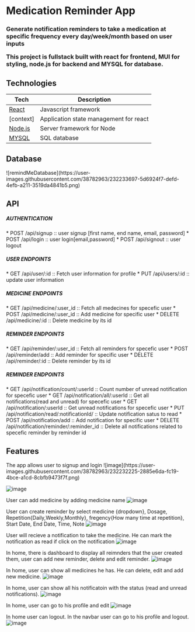 <h1> Medication Reminder App</h1>
<h3> Generate notification reminders to take a medication at specific frequency every day/week/month based on user inputs
 
This project is fullstack built with react for frontend, MUI for styling, node.js for backend and MYSQL for database.

 <h2> Technologies </h2>

| **Tech** | **Description** |
|----------|-------|
|  [React](https://facebook.github.io/react/)  |   Javascript framework   |
|  [context]  |   Application state management for react    |
|  [Node.js](https://nodejs.org/en)  |   Server framework for Node   |
|  [MYSQL](https://www.mysql.com/)  |   SQL database    |

 
 <h2> Database </h2>
![remindMeDatabase](https://user-images.githubusercontent.com/38782963/232233697-5d6924f7-defd-4efb-a211-3519da4841b5.png)

 <h2> API  </h2>
 <h5> AUTHENTICATION </h5>
 * POST /api/signup  :: user signup [first name, end name, email, password]
 * POST /api/login   :: user login[email,password]
 * POST /api/signout :: user logout
 
 <h5> USER ENDPOINTS </h5>
 * GET /api/user/:id  :: Fetch user information for profile
 * PUT /api/users/:id :: update user information
 
  <h5> MEDICINE ENDPOINTS </h5>
 * GET /api/medicine/:user_id  :: Fetch all medecines for specefic user
 * POST /api/medicine/:user_id :: Add medicine for specific user
 * DELETE /api/medicine/:id    :: Delete medicine by its id
 
 <h5> REMINDER ENDPOINTS </h5>
 * GET /api/reminder/:user_id  :: Fetch all reminders for specefic user
 * POST /api/reminder/add :: Add reminder for specific user
 * DELETE /api/reminder/:id    :: Delete reminder by its id
 
 <h5> REMINDER ENDPOINTS </h5>
 * GET /api/notification/count/:userId         :: Count number of unread notification for specefic user
 * GET  /api/notification/all/:userId          :: Get all notifications(read and unread) for specefic user
 * GET /api/notification/:userId               :: Get unread notifications for specefic user
 * PUT /api/notification/read/:notificationId/ :: Update notification satus to read
 * POST /api/notification/add :: Add notification for specific user
 * DELETE /api/notification/reminder/:reminder_id    :: Delete all notifications related to specefic reminder by  reminder id
 
 
<h2> Features </h2>
The app allows user to signup and login
![image](https://user-images.githubusercontent.com/38782963/232232225-2885e6da-fc19-4bce-a1cd-8cbfb9473f7f.png)

![image](https://user-images.githubusercontent.com/38782963/232232276-10edf3bc-b959-4fa5-b7fa-1c7116bef53e.png)

User can add medicine by adding medicine name
![image](https://user-images.githubusercontent.com/38782963/232232508-dffcb03f-17d3-485e-8ccc-ff278fc6b022.png)

 User can create reminder by select medicine {dropdown}, Dosage, Repetition{Daily,Weekly,Monthly}, fregency{How many time at repetition}, Start Date, End Date, Time, Note
![image](https://user-images.githubusercontent.com/38782963/232232729-04a7b8a6-bf35-4d42-a041-50e2ec988667.png)

User will recieve a notification to take the medicine. He can mark the notification as read if click on the notification
![image](https://user-images.githubusercontent.com/38782963/232232906-cdb826f6-b887-41ff-b0c6-6b4aea8e601d.png)

In home, there is dashboard to display all reimnders that the user created them, user can add new reminder, delete and edit reminder.
![image](https://user-images.githubusercontent.com/38782963/232232973-c71f60e7-8e4a-4a7c-b251-0e196c8dee8d.png)

In home, user can show all medicines he has. He can delete, edit and add new medicine.
![image](https://user-images.githubusercontent.com/38782963/232233065-ac7a3e9d-a247-441e-bf17-fb88268f0831.png)

In home, user can show all his notificatoin with the status (read and unread notifications).
![image](https://user-images.githubusercontent.com/38782963/232233154-cb067f7a-5aa2-4a3c-8d40-d18e9d94d6f6.png)

In home, user can go to his profile and edit 
![image](https://user-images.githubusercontent.com/38782963/232233196-c17fabcd-7c3b-4196-b642-9ed846313ee0.png)

In home user can logout.
In the navbar user can go to his profile and logout.
![image](https://user-images.githubusercontent.com/38782963/232233243-c6f08b84-8a7c-4273-9afb-56aa04e9254c.png)






